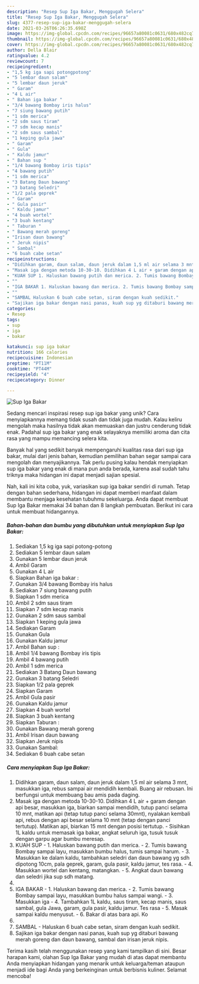 ```yaml
---
description: "Resep Sup Iga Bakar, Menggugah Selera"
title: "Resep Sup Iga Bakar, Menggugah Selera"
slug: 4377-resep-sup-iga-bakar-menggugah-selera
date: 2021-03-26T06:26:35.698Z
image: https://img-global.cpcdn.com/recipes/96657a80081c0631/680x482cq70/sup-iga-bakar-foto-resep-utama.jpg
thumbnail: https://img-global.cpcdn.com/recipes/96657a80081c0631/680x482cq70/sup-iga-bakar-foto-resep-utama.jpg
cover: https://img-global.cpcdn.com/recipes/96657a80081c0631/680x482cq70/sup-iga-bakar-foto-resep-utama.jpg
author: Della Blair
ratingvalue: 4.2
reviewcount: 7
recipeingredient:
- "1,5 kg iga sapi potongpotong"
- "5 lembar daun salam"
- "5 lembar daun jeruk"
- " Garam"
- "4 L air"
- " Bahan iga bakar "
- "3/4 bawang Bombay iris halus"
- "7 siung bawang putih"
- "1 sdm merica"
- "2 sdm saus tiram"
- "7 sdm kecap manis"
- "2 sdm saus sambal"
- "1 keping gula jawa"
- " Garam"
- " Gula"
- " Kaldu jamur"
- " Bahan sup "
- "1/4 bawang Bombay iris tipis"
- "4 bawang putih"
- "1 sdm merica"
- "3 Batang Daun bawang"
- "3 batang Seledri"
- "1/2 pala geprek"
- " Garam"
- " Gula pasir"
- " Kaldu jamur"
- "4 buah wortel"
- "3 buah kentang"
- " Taburan "
- " Bawang merah goreng"
- "Irisan daun bawang"
- " Jeruk nipis"
- " Sambal"
- "6 buah cabe setan"
recipeinstructions:
- "Didihkan garam, daun salam, daun jeruk dalam 1,5 ml air selama 3 mnt, masukkan iga, rebus sampai air mendidih kembali. Buang air rebusan. Ini berfungsi untuk membuang bau amis pada daging."
- "Masak iga dengan metoda 10-30-10. Didihkan 4 L air + garam dengan api besar, masukkan iga, biarkan sampai mendidih, tutup panci selama 10 mnt, matikan api (tetap tutup panci selama 30mnt), nyalakan kembali api, rebus dengan api besar selama 10 mnt (tetap dengan panci tertutup). Matikan api, biarkan 15 mnt dengan posisi tertutup.  Sisihkan 1L kaldu untuk memasak iga bakar, angkat seluruh iga, tusuk tusuk dengan garpu agar bumbu meresap."
- "KUAH SUP 1. Haluskan bawang putih dan merica. 2. Tumis bawang Bombay sampai layu, masukkan bumbu halus, tumis sampai harum. 3. Masukkan ke dalam kaldu, tambahkan seledri dan daun bawang yg sdh dipotong 10cm, pala geprek, garam, gula pasir, kaldu jamur, tes rasa. 4. Masukkan wortel dan kentang, matangkan.  5. Angkat daun bawang dan seledri jika sup sdh matang."
- ""
- "IGA BAKAR 1. Haluskan bawang dan merica. 2. Tumis bawang Bombay sampai layu, masukkan bumbu halus sampai wangi. 3. Masukkan iga 4. Tambahkan 1L kaldu, saus tiram, kecap manis, saus sambal, gula Jawa, garam, gula pasir, kaldu jamur. Tes rasa 5. Masak sampai kaldu menyusut. 6. Bakar di atas bara api. Ko"
- ""
- "SAMBAL Haluskan 6 buah cabe setan, siram dengan kuah sedikit."
- "Sajikan iga bakar dengan nasi panas, kuah sup yg ditaburi bawang merah goreng dan daun bawang, sambal dan irisan jeruk nipis."
categories:
- Resep
tags:
- sup
- iga
- bakar

katakunci: sup iga bakar 
nutrition: 166 calories
recipecuisine: Indonesian
preptime: "PT11M"
cooktime: "PT44M"
recipeyield: "4"
recipecategory: Dinner

---
```



![Sup Iga Bakar](https://img-global.cpcdn.com/recipes/96657a80081c0631/680x482cq70/sup-iga-bakar-foto-resep-utama.jpg)

Sedang mencari inspirasi resep sup iga bakar yang unik? Cara menyiapkannya memang tidak susah dan tidak juga mudah. Kalau keliru mengolah maka hasilnya tidak akan memuaskan dan justru cenderung tidak enak. Padahal sup iga bakar yang enak selayaknya memiliki aroma dan cita rasa yang mampu memancing selera kita.



Banyak hal yang sedikit banyak mempengaruhi kualitas rasa dari sup iga bakar, mulai dari jenis bahan, kemudian pemilihan bahan segar sampai cara mengolah dan menyajikannya. Tak perlu pusing kalau hendak menyiapkan sup iga bakar yang enak di mana pun anda berada, karena asal sudah tahu triknya maka hidangan ini dapat menjadi sajian spesial.


Nah, kali ini kita coba, yuk, variasikan sup iga bakar sendiri di rumah. Tetap dengan bahan sederhana, hidangan ini dapat memberi manfaat dalam membantu menjaga kesehatan tubuhmu sekeluarga. Anda dapat membuat Sup Iga Bakar memakai 34 bahan dan 8 langkah pembuatan. Berikut ini cara untuk membuat hidangannya.

<!--inarticleads1-->

##### Bahan-bahan dan bumbu yang dibutuhkan untuk menyiapkan Sup Iga Bakar:

1. Sediakan 1,5 kg iga sapi potong-potong
1. Sediakan 5 lembar daun salam
1. Gunakan 5 lembar daun jeruk
1. Ambil  Garam
1. Gunakan 4 L air
1. Siapkan  Bahan iga bakar :
1. Gunakan 3/4 bawang Bombay iris halus
1. Sediakan 7 siung bawang putih
1. Siapkan 1 sdm merica
1. Ambil 2 sdm saus tiram
1. Siapkan 7 sdm kecap manis
1. Gunakan 2 sdm saus sambal
1. Siapkan 1 keping gula jawa
1. Sediakan  Garam
1. Gunakan  Gula
1. Gunakan  Kaldu jamur
1. Ambil  Bahan sup :
1. Ambil 1/4 bawang Bombay iris tipis
1. Ambil 4 bawang putih
1. Ambil 1 sdm merica
1. Sediakan 3 Batang Daun bawang
1. Gunakan 3 batang Seledri
1. Siapkan 1/2 pala geprek
1. Siapkan  Garam
1. Ambil  Gula pasir
1. Gunakan  Kaldu jamur
1. Siapkan 4 buah wortel
1. Siapkan 3 buah kentang
1. Siapkan  Taburan :
1. Gunakan  Bawang merah goreng
1. Ambil Irisan daun bawang
1. Siapkan  Jeruk nipis
1. Gunakan  Sambal:
1. Sediakan 6 buah cabe setan




<!--inarticleads2-->

##### Cara menyiapkan Sup Iga Bakar:

1. Didihkan garam, daun salam, daun jeruk dalam 1,5 ml air selama 3 mnt, masukkan iga, rebus sampai air mendidih kembali. Buang air rebusan. Ini berfungsi untuk membuang bau amis pada daging.
1. Masak iga dengan metoda 10-30-10. Didihkan 4 L air + garam dengan api besar, masukkan iga, biarkan sampai mendidih, tutup panci selama 10 mnt, matikan api (tetap tutup panci selama 30mnt), nyalakan kembali api, rebus dengan api besar selama 10 mnt (tetap dengan panci tertutup). Matikan api, biarkan 15 mnt dengan posisi tertutup.  - Sisihkan 1L kaldu untuk memasak iga bakar, angkat seluruh iga, tusuk tusuk dengan garpu agar bumbu meresap.
1. KUAH SUP - 1. Haluskan bawang putih dan merica. - 2. Tumis bawang Bombay sampai layu, masukkan bumbu halus, tumis sampai harum. - 3. Masukkan ke dalam kaldu, tambahkan seledri dan daun bawang yg sdh dipotong 10cm, pala geprek, garam, gula pasir, kaldu jamur, tes rasa. - 4. Masukkan wortel dan kentang, matangkan.  - 5. Angkat daun bawang dan seledri jika sup sdh matang.
1. 
1. IGA BAKAR - 1. Haluskan bawang dan merica. - 2. Tumis bawang Bombay sampai layu, masukkan bumbu halus sampai wangi. - 3. Masukkan iga - 4. Tambahkan 1L kaldu, saus tiram, kecap manis, saus sambal, gula Jawa, garam, gula pasir, kaldu jamur. Tes rasa - 5. Masak sampai kaldu menyusut. - 6. Bakar di atas bara api. Ko
1. 
1. SAMBAL - Haluskan 6 buah cabe setan, siram dengan kuah sedikit.
1. Sajikan iga bakar dengan nasi panas, kuah sup yg ditaburi bawang merah goreng dan daun bawang, sambal dan irisan jeruk nipis.




Terima kasih telah menggunakan resep yang kami tampilkan di sini. Besar harapan kami, olahan Sup Iga Bakar yang mudah di atas dapat membantu Anda menyiapkan hidangan yang menarik untuk keluarga/teman ataupun menjadi ide bagi Anda yang berkeinginan untuk berbisnis kuliner. Selamat mencoba!
